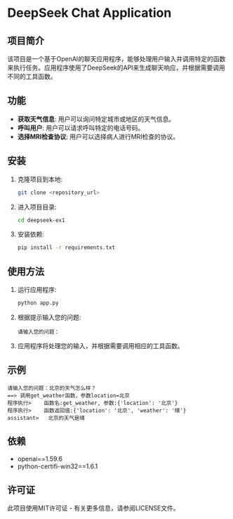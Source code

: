 # DeepSeek Chat Application

## 项目简介

该项目是一个基于OpenAI的聊天应用程序，能够处理用户输入并调用特定的函数来执行任务。应用程序使用了DeepSeek的API来生成聊天响应，并根据需要调用不同的工具函数。

## 功能

- **获取天气信息**: 用户可以询问特定城市或地区的天气信息。
- **呼叫用户**: 用户可以请求呼叫特定的电话号码。
- **选择MRI检查协议**: 用户可以选择病人进行MRI检查的协议。

## 安装

1. 克隆项目到本地:
    ```bash
    git clone <repository_url>
    ```
2. 进入项目目录:
    ```bash
    cd deepseek-ex1
    ```
3. 安装依赖:
    ```bash
    pip install -r requirements.txt
    ```

## 使用方法

1. 运行应用程序:
    ```bash
    python app.py
    ```
2. 根据提示输入您的问题:
    ```plaintext
    请输入您的问题：
    ```
3. 应用程序将处理您的输入，并根据需要调用相应的工具函数。

## 示例

```plaintext
请输入您的问题：北京的天气怎么样？
==> 调用get_weather函数，参数location=北京
程序执行>	 函数名:get_weather, 参数:{'location': '北京'}
程序执行>	 函数返回值:{'location': '北京', 'weather': '晴'}
assistant>	 北京的天气是晴
```

## 依赖

- openai==1.59.6
- python-certifi-win32==1.6.1

## 许可证

此项目使用MIT许可证 - 有关更多信息，请参阅LICENSE文件。
